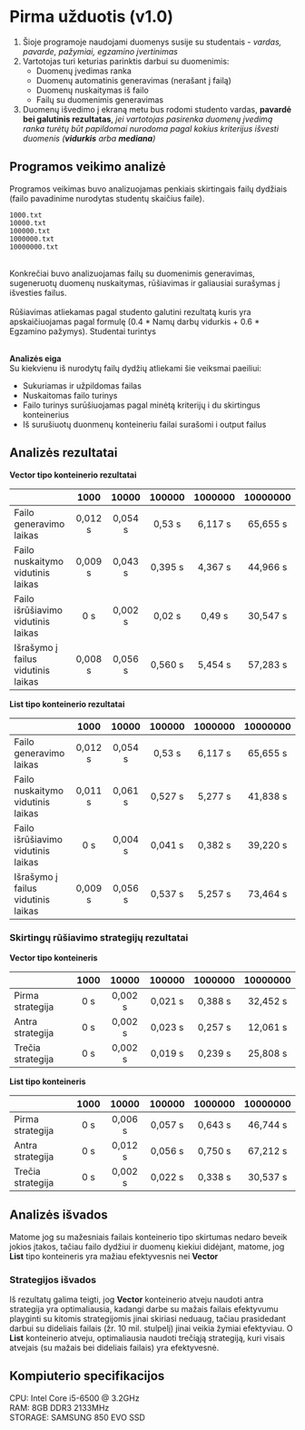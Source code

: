 # Pirma užduotis (v1.0)
1. Šioje programoje naudojami duomenys susije su studentais - _vardas, pavarde, pažymiai, egzamino įvertinimas_
2. Vartotojas turi keturias parinktis darbui su duomenimis:
	- Duomenų įvedimas ranka
	- Duomenų automatinis generavimas (nerašant į failą)
	- Duomenų nuskaitymas iš failo
	- Failų su duomenimis generavimas
3. Duomenų išvedimo į ekraną metu bus rodomi studento vardas, **pavardė bei galutinis rezultatas**, _jei vartotojas pasirenka duomenų įvedimą ranka turėtų būt papildomai nurodoma pagal kokius kriterijus išvesti duomenis (**vidurkis** arba **mediana**)_

## Programos veikimo analizė
Programos veikimas buvo analizuojamas penkiais skirtingais failų dydžiais (failo pavadinime nurodytas studentų skaičius faile).<br>
```
1000.txt
10000.txt
100000.txt
1000000.txt
10000000.txt
```
<br>
Konkrečiai buvo analizuojamas failų su duomenimis generavimas, sugeneruotų duomenų nuskaitymas, rūšiavimas ir galiausiai surašymas į išvesties failus. <br>
<br>
Rūšiavimas atliekamas pagal studento galutini rezultatą kuris yra apskaičiuojamas pagal formulę (0.4 * Namų darbų vidurkis + 0.6 * Egzamino pažymys). Studentai turintys <br>
<br>

**Analizės eiga**
<br>
Su kiekvienu iš nurodytų failų dydžių atliekami šie veiksmai paeiliui:
- Sukuriamas ir užpildomas failas
- Nuskaitomas failo turinys
- Failo turinys surūšiuojamas pagal minėtą kriterijų i du skirtingus konteinerius
- Iš surušiuotų duonmenų konteineriu failai surašomi i output failus

## Analizės rezultatai
**Vector tipo konteinerio rezultatai**

|                                               |  1000   |  10000  | 100000 | 1000000 | 10000000  |
| --------------------------------------------- |:-------:|:-------:|:------:|:-------:|:---------:|
|  Failo generavimo laikas                      | 0,012 s | 0,054 s | 0,53 s | 6,117 s | 65,655 s  |
|  Failo nuskaitymo vidutinis laikas            | 0,009 s | 0,043 s | 0,395 s| 4,367 s | 44,966 s  |
|  Failo išrūšiavimo vidutinis laikas           | 0 s     | 0,002 s | 0,02 s | 0,49 s  | 30,547 s  |
|  Išrašymo į failus vidutinis laikas           | 0,008 s | 0,056 s | 0,560 s| 5,454 s | 57,283 s  |

**List tipo konteinerio rezultatai**

|                                               |  1000   |  10000  | 100000 | 1000000 | 10000000  |
| --------------------------------------------- |:-------:|:-------:|:------:|:-------:|:---------:|
|  Failo generavimo laikas                      | 0,012 s | 0,054 s | 0,53 s | 6,117 s | 65,655 s  |
|  Failo nuskaitymo vidutinis laikas            | 0,011 s | 0,061 s | 0,527 s| 5,277 s | 41,838 s  |
|  Failo išrūšiavimo vidutinis laikas           | 0 s     | 0,004 s | 0,041 s| 0,382 s | 39,220 s  |
|  Išrašymo į failus vidutinis laikas           | 0,009 s | 0,056 s | 0,537 s| 5,257 s | 73,464 s  |

### Skirtingų rūšiavimo strategijų rezultatai

**Vector tipo konteineris**

|                                               | 1000    |  10000  | 100000  | 1000000 | 10000000 |
| --------------------------------------------- |:-------:|:-------:|:-------:|:-------:|:--------:|
|  Pirma strategija                             | 0 s     | 0,002 s | 0,021 s | 0,388 s | 32,452 s |
|  Antra strategija                             | 0 s     | 0,002 s | 0,023 s | 0,257 s | 12,061 s |
|  Trečia strategija                            | 0 s     | 0,002 s | 0,019 s | 0,239 s | 25,808 s |

**List tipo konteineris**

|                                               | 1000    |  10000  | 100000  | 1000000 | 10000000 |
| --------------------------------------------- |:-------:|:-------:|:-------:|:-------:|:--------:|
|  Pirma strategija                             | 0 s     | 0,006 s | 0,057 s | 0,643 s | 46,744 s |
|  Antra strategija                             | 0 s     | 0,012 s | 0,056 s | 0,750 s | 67,212 s |
|  Trečia strategija                            | 0 s     | 0,002 s | 0,022 s | 0,338 s | 30,537 s |

## Analizės išvados

Matome jog su mažesniais failais konteinerio tipo skirtumas nedaro beveik jokios įtakos, tačiau failo dydžiui ir duomenų kiekiui didėjant, matome, jog **List** tipo konteineris yra mažiau efektyvesnis nei **Vector**
### Strategijos išvados
Iš rezultatų galima teigti, jog **Vector** konteinerio atveju naudoti antra strategija yra optimaliausia, kadangi darbe su mažais failais efektyvumu playginti su kitomis strategijomis
jinai skiriasi neduaug, tačiau prasidedant darbui su dideliais failais (žr. 10 mil. stulpelį) jinai veikia žymiai efektyviau. 
O **List** konteinerio atveju, optimaliausia naudoti trečiąją strategiją, kuri visais atvejais (su mažais bei dideliais failais) yra efektyvesnė.
## Kompiuterio specifikacijos

CPU: Intel Core i5-6500 @ 3.2GHz<br>
RAM: 8GB DDR3 2133MHz<br>
STORAGE: SAMSUNG 850 EVO SSD<br>